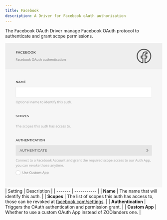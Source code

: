 ```yaml
---
title: Facebook
description: A Driver for Facebook oAuth authorization
---
```


<!--@include: ./_partials/intro.md-->

The Facebook OAuth Driver manage Facebook OAuth protocol to authenticate and grant scope permissions.

![Facebook OAuth Driver](./assets/driver/facebook-oauth.webp)
| Setting | Description |
| ------- | ----------- |
| **Name** | The name that will identify this auth. |
| **Scopes** | The list of scopes this auth has access to, those can be revoked at [facebook.com/settings](https://www.facebook.com/settings?tab=business_tools&ref=business_login_reentry). |
| **Authentication** | Triggers the OAuth authentication and permission grant. |
| **Custom App** | Whether to use a custom OAuth App instead of ZOOlanders one. |
